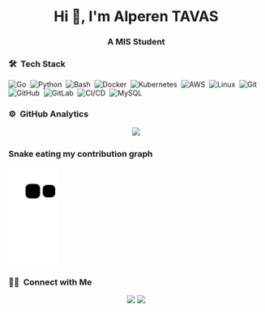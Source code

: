<h1 align="center">Hi 👋, I'm Alperen TAVAS</h1>
<h3 align="center">A MIS Student</h3>

### 🛠 &nbsp;Tech Stack

![Go](https://img.shields.io/badge/-Go-05122A?style=flat&logo=go)&nbsp;
![Python](https://img.shields.io/badge/-Python-05122A?style=flat&logo=python)&nbsp;
![Bash](https://img.shields.io/badge/-Bash-05122A?style=flat&logo=gnu-bash)&nbsp;
![Docker](https://img.shields.io/badge/-Docker-05122A?style=flat&logo=docker)&nbsp;
![Kubernetes](https://img.shields.io/badge/-Kubernetes-05122A?style=flat&logo=kubernetes)&nbsp;
![AWS](https://img.shields.io/badge/-AWS-05122A?style=flat&logo=amazon-aws)&nbsp;
![Linux](https://img.shields.io/badge/-GNU/Linux-05122A?style=flat&logo=linux)&nbsp;
![Git](https://img.shields.io/badge/-Git-05122A?style=flat&logo=git)&nbsp;
![GitHub](https://img.shields.io/badge/-GitHub-05122A?style=flat&logo=github)&nbsp;
![GitLab](https://img.shields.io/badge/-GitLab-05122A?style=flat&logo=gitlab)&nbsp;
![CI/CD](https://img.shields.io/badge/-CI/CD-05122A?style=flat&logo=gitlab)&nbsp;
![MySQL](https://img.shields.io/badge/-MySQL-05122A?style=flat&logo=mysql)&nbsp;
### ⚙️ &nbsp;GitHub Analytics

<p align="center">
<a href="https://github.com/alperentvs">
  <img height="200em" src="https://github-readme-stats.vercel.app/api?username=alperentvs&show_icons=true&theme=algolia&include_all_commits=true&count_private=true"/>
</a>
</p>

### Snake eating my contribution graph
![snake gif](https://github.com/alperentvs/alperentvs/blob/output/github-contribution-grid-snake.svg)

### 🤝🏻 &nbsp;Connect with Me

<p align="center">
<a href="https://linkedin.com/in/mehmetalperentavas"><img src="https://img.shields.io/badge/linkedin-0077B5.svg?style=for-the-badge&logo=linkedin&logoColor=white"/></a>
<a href="https://www.alperentavas.com/"><img src="https://img.shields.io/badge/alperentavas.com-9146FF.svg?style=for-the-badge&logoColor=white"/></a>

